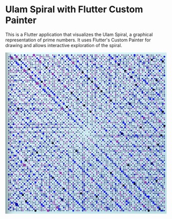 # Ulam Spiral with Flutter Custom Painter

This is a Flutter application that visualizes the Ulam Spiral, a graphical representation of prime numbers. It uses Flutter's Custom Painter for drawing and allows interactive exploration of the spiral.

![Result](https://github.com/Pierre-Monier/ulam_spiral/blob/main/docs/generated.png)
